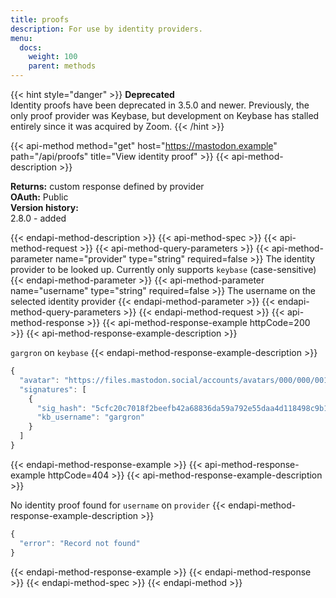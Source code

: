 ```yaml
---
title: proofs
description: For use by identity providers.
menu:
  docs:
    weight: 100
    parent: methods
---
```


{{< hint style="danger" >}}
**Deprecated**\
Identity proofs have been deprecated in 3.5.0 and newer. Previously, the only proof provider was Keybase, but development on Keybase has stalled entirely since it was acquired by Zoom.
{{< /hint >}}

{{< api-method method="get" host="https://mastodon.example" path="/api/proofs" title="View identity proof" >}}
{{< api-method-description >}}

**Returns:** custom response defined by provider\
**OAuth:** Public\
**Version history:**\
2.8.0 - added

{{< endapi-method-description >}}
{{< api-method-spec >}}
{{< api-method-request >}}
{{< api-method-query-parameters >}}
{{< api-method-parameter name="provider" type="string" required=false >}}
The identity provider to be looked up. Currently only supports `keybase` \(case-sensitive\)
{{< endapi-method-parameter >}}
{{< api-method-parameter name="username" type="string" required=false >}}
The username on the selected identity provider
{{< endapi-method-parameter >}}
{{< endapi-method-query-parameters >}}
{{< endapi-method-request >}}
{{< api-method-response >}}
{{< api-method-response-example httpCode=200 >}}
{{< api-method-response-example-description >}}

`gargron` on `keybase`
{{< endapi-method-response-example-description >}}


```javascript
{
  "avatar": "https://files.mastodon.social/accounts/avatars/000/000/001/original/d96d39a0abb45b92.jpg",
  "signatures": [
    {
      "sig_hash": "5cfc20c7018f2beefb42a68836da59a792e55daa4d118498c9b1898de7e845690f",
      "kb_username": "gargron"
    }
  ]
}
```
{{< endapi-method-response-example >}}
{{< api-method-response-example httpCode=404 >}}
{{< api-method-response-example-description >}}

No identity proof found for `username` on `provider`
{{< endapi-method-response-example-description >}}


```javascript
{
  "error": "Record not found"
}
```
{{< endapi-method-response-example >}}
{{< endapi-method-response >}}
{{< endapi-method-spec >}}
{{< endapi-method >}}


